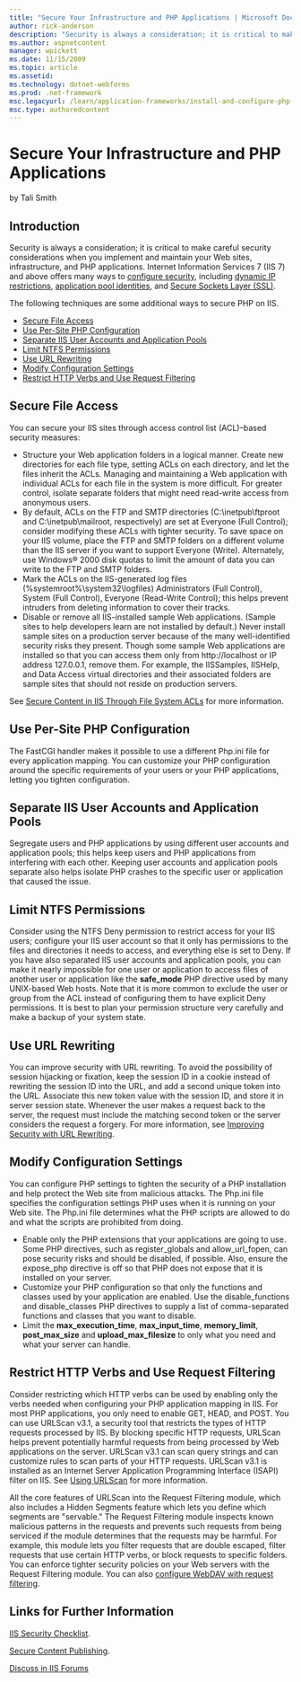 ```yaml
---
title: "Secure Your Infrastructure and PHP Applications | Microsoft Docs"
author: rick-anderson
description: "Security is always a consideration; it is critical to make careful security considerations when you implement and maintain your Web sites, infrastructure, an..."
ms.author: aspnetcontent
manager: wpickett
ms.date: 11/15/2009
ms.topic: article
ms.assetid: 
ms.technology: dotnet-webforms
ms.prod: .net-framework
msc.legacyurl: /learn/application-frameworks/install-and-configure-php-on-iis/secure-your-infrastructure-and-php-applications
msc.type: authoredcontent
---
```

Secure Your Infrastructure and PHP Applications
====================
by Tali Smith

## Introduction

Security is always a consideration; it is critical to make careful security considerations when you implement and maintain your Web sites, infrastructure, and PHP applications. Internet Information Services 7 (IIS 7) and above offers many ways to [configure security](../../manage/configuring-security/index.md), including [dynamic IP restrictions](../../manage/configuring-security/using-dynamic-ip-restrictions.md), [application pool identities](../../manage/configuring-security/application-pool-identities.md), and [Secure Sockets Layer (SSL)](../../manage/configuring-security/how-to-set-up-ssl-on-iis.md).

The following techniques are some additional ways to secure PHP on IIS.

- [Secure File Access](#_Secure_File_Access)
- [Use Per-Site PHP Configuration](#_Use_Per-Site_PHP)
- [Separate IIS User Accounts and Application Pools](#_Separate_IIS_User)
- [Limit NTFS Permissions](#_Limit_NTFS_Permissions)
- [Use URL Rewriting](#_Use_URL_Rewriting)
- [Modify Configuration Settings](#_Modify_Configuration_Settings)
- [Restrict HTTP Verbs and Use Request Filtering](#_Use_Request_Filtering)

## Secure File Access

You can secure your IIS sites through access control list (ACL)–based security measures:

- Structure your Web application folders in a logical manner. Create new directories for each file type, setting ACLs on each directory, and let the files inherit the ACLs. Managing and maintaining a Web application with individual ACLs for each file in the system is more difficult. For greater control, isolate separate folders that might need read-write access from anonymous users.
- By default, ACLs on the FTP and SMTP directories (C:\inetpub\ftproot and C:\inetpub\mailroot, respectively) are set at Everyone (Full Control); consider modifying these ACLs with tighter security. To save space on your IIS volume, place the FTP and SMTP folders on a different volume than the IIS server if you want to support Everyone (Write). Alternately, use Windows® 2000 disk quotas to limit the amount of data you can write to the FTP and SMTP folders.
- Mark the ACLs on the IIS-generated log files (%systemroot%\system32\logfiles) Administrators (Full Control), System (Full Control), Everyone (Read-Write Control); this helps prevent intruders from deleting information to cover their tracks.
- Disable or remove all IIS-installed sample Web applications. (Sample sites to help developers learn are not installed by default.) Never install sample sites on a production server because of the many well-identified security risks they present. Though some sample Web applications are installed so that you can access them only from http://localhost or IP address 127.0.0.1, remove them. For example, the IISSamples, IISHelp, and Data Access virtual directories and their associated folders are sample sites that should not reside on production servers.

See [Secure Content in IIS Through File System ACLs](../../get-started/planning-for-security/secure-content-in-iis-through-file-system-acls.md) for more information.

## Use Per-Site PHP Configuration

The FastCGI handler makes it possible to use a different Php.ini file for every application mapping. You can customize your PHP configuration around the specific requirements of your users or your PHP applications, letting you tighten configuration.

## Separate IIS User Accounts and Application Pools

Segregate users and PHP applications by using different user accounts and application pools; this helps keep users and PHP applications from interfering with each other. Keeping user accounts and application pools separate also helps isolate PHP crashes to the specific user or application that caused the issue.

## Limit NTFS Permissions

Consider using the NTFS Deny permission to restrict access for your IIS users; configure your IIS user account so that it only has permissions to the files and directories it needs to access, and everything else is set to Deny. If you have also separated IIS user accounts and application pools, you can make it nearly impossible for one user or application to access files of another user or application like the **safe\_mode** PHP directive used by many UNIX-based Web hosts. Note that it is more common to exclude the user or group from the ACL instead of configuring them to have explicit Deny permissions. It is best to plan your permission structure very carefully and make a backup of your system state.

## Use URL Rewriting

You can improve security with URL rewriting. To avoid the possibility of session hijacking or fixation, keep the session ID in a cookie instead of rewriting the session ID into the URL, and add a second unique token into the URL. Associate this new token value with the session ID, and store it in server session state. Whenever the user makes a request back to the server, the request must include the matching second token or the server considers the request a forgery. For more information, see [Improving Security with URL Rewriting](https://blogs.msdn.com/sdl/archive/2009/04/09/improving-security-with-url-rewriting.aspx).

## Modify Configuration Settings

You can configure PHP settings to tighten the security of a PHP installation and help protect the Web site from malicious attacks. The Php.ini file specifies the configuration settings PHP uses when it is running on your Web site. The Php.ini file determines what the PHP scripts are allowed to do and what the scripts are prohibited from doing.

- Enable only the PHP extensions that your applications are going to use. Some PHP directives, such as register\_globals and allow\_url\_fopen, can pose security risks and should be disabled, if possible. Also, ensure the expose\_php directive is off so that PHP does not expose that it is installed on your server.
- Customize your PHP configuration so that only the functions and classes used by your application are enabled. Use the disable\_functions and disable\_classes PHP directives to supply a list of comma-separated functions and classes that you want to disable.
- Limit the **max\_execution\_time**, **max\_input\_time**, **memory\_limit**, **post\_max\_size** and **upload\_max\_filesize** to only what you need and what your server can handle.

## Restrict HTTP Verbs and Use Request Filtering

Consider restricting which HTTP verbs can be used by enabling only the verbs needed when configuring your PHP application mapping in IIS. For most PHP applications, you only need to enable GET, HEAD, and POST. You can use URLScan v3.1, a security tool that restricts the types of HTTP requests processed by IIS. By blocking specific HTTP requests, URLScan helps prevent potentially harmful requests from being processed by Web applications on the server. URLScan v3.1 can scan query strings and can customize rules to scan parts of your HTTP requests. URLScan v3.1 is installed as an Internet Server Application Programming Interface (ISAPI) filter on IIS. See [Using URLScan](../../extensions/working-with-urlscan/index.md) for more information.

All the core features of URLScan into the Request Filtering module, which also includes a Hidden Segments feature which lets you define which segments are "servable." The Request Filtering module inspects known malicious patterns in the requests and prevents such requests from being serviced if the module determines that the requests may be harmful. For example, this module lets you filter requests that are double escaped, filter requests that use certain HTTP verbs, or block requests to specific folders. You can enforce tighter security policies on your Web servers with the Request Filtering module. You can also [configure WebDAV with request filtering](../../publish/using-webdav/how-to-configure-webdav-with-request-filtering.md).

## Links for Further Information

[IIS Security Checklist](http://windows.stanford.edu/docs/IISsecchecklist.htm).

[Secure Content Publishing](../../../overview/security/securecontentpublishing.md).
  
  
[Discuss in IIS Forums](https://forums.iis.net/1102.aspx)